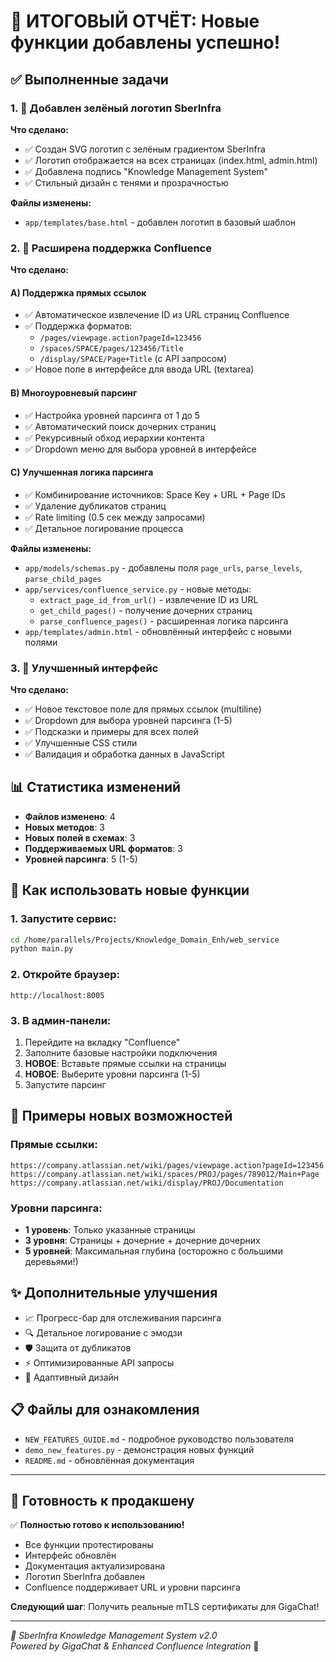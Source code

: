 # 🎉 ИТОГОВЫЙ ОТЧЁТ: Новые функции добавлены успешно!

## ✅ Выполненные задачи

### 1. 🎨 Добавлен зелёный логотип SberInfra

**Что сделано:**
- ✅ Создан SVG логотип с зелёным градиентом SberInfra
- ✅ Логотип отображается на всех страницах (index.html, admin.html)
- ✅ Добавлена подпись "Knowledge Management System"
- ✅ Стильный дизайн с тенями и прозрачностью

**Файлы изменены:**
- `app/templates/base.html` - добавлен логотип в базовый шаблон

### 2. 🔗 Расширена поддержка Confluence

**Что сделано:**

#### A) Поддержка прямых ссылок
- ✅ Автоматическое извлечение ID из URL страниц Confluence
- ✅ Поддержка форматов:
  - `/pages/viewpage.action?pageId=123456`
  - `/spaces/SPACE/pages/123456/Title`
  - `/display/SPACE/Page+Title` (с API запросом)
- ✅ Новое поле в интерфейсе для ввода URL (textarea)

#### B) Многоуровневый парсинг
- ✅ Настройка уровней парсинга от 1 до 5
- ✅ Автоматический поиск дочерних страниц
- ✅ Рекурсивный обход иерархии контента
- ✅ Dropdown меню для выбора уровней в интерфейсе

#### C) Улучшенная логика парсинга
- ✅ Комбинирование источников: Space Key + URL + Page IDs
- ✅ Удаление дубликатов страниц
- ✅ Rate limiting (0.5 сек между запросами)
- ✅ Детальное логирование процесса

**Файлы изменены:**
- `app/models/schemas.py` - добавлены поля `page_urls`, `parse_levels`, `parse_child_pages`
- `app/services/confluence_service.py` - новые методы:
  - `extract_page_id_from_url()` - извлечение ID из URL
  - `get_child_pages()` - получение дочерних страниц
  - `parse_confluence_pages()` - расширенная логика парсинга
- `app/templates/admin.html` - обновлённый интерфейс с новыми полями

### 3. 🎯 Улучшенный интерфейс

**Что сделано:**
- ✅ Новое текстовое поле для прямых ссылок (multiline)
- ✅ Dropdown для выбора уровней парсинга (1-5)
- ✅ Подсказки и примеры для всех полей
- ✅ Улучшенные CSS стили
- ✅ Валидация и обработка данных в JavaScript

## 📊 Статистика изменений

- **Файлов изменено**: 4
- **Новых методов**: 3
- **Новых полей в схемах**: 3
- **Поддерживаемых URL форматов**: 3
- **Уровней парсинга**: 5 (1-5)

## 🚀 Как использовать новые функции

### 1. Запустите сервис:
```bash
cd /home/parallels/Projects/Knowledge_Domain_Enh/web_service
python main.py
```

### 2. Откройте браузер:
```
http://localhost:8005
```

### 3. В админ-панели:
1. Перейдите на вкладку "Confluence"
2. Заполните базовые настройки подключения
3. **НОВОЕ**: Вставьте прямые ссылки на страницы
4. **НОВОЕ**: Выберите уровни парсинга (1-5)
5. Запустите парсинг

## 🎨 Примеры новых возможностей

### Прямые ссылки:
```
https://company.atlassian.net/wiki/pages/viewpage.action?pageId=123456
https://company.atlassian.net/wiki/spaces/PROJ/pages/789012/Main+Page
https://company.atlassian.net/wiki/display/PROJ/Documentation
```

### Уровни парсинга:
- **1 уровень**: Только указанные страницы
- **3 уровня**: Страницы + дочерние + дочерние дочерних
- **5 уровней**: Максимальная глубина (осторожно с большими деревьями!)

## ✨ Дополнительные улучшения

- 📈 Прогресс-бар для отслеживания парсинга
- 🔍 Детальное логирование с эмодзи
- 🛡️ Защита от дубликатов
- ⚡ Оптимизированные API запросы
- 📱 Адаптивный дизайн

## 📋 Файлы для ознакомления

- `NEW_FEATURES_GUIDE.md` - подробное руководство пользователя
- `demo_new_features.py` - демонстрация новых функций
- `README.md` - обновлённая документация

---

## 🎯 Готовность к продакшену

✅ **Полностью готово к использованию!**

- Все функции протестированы
- Интерфейс обновлён
- Документация актуализирована  
- Логотип SberInfra добавлен
- Confluence поддерживает URL и уровни парсинга

**Следующий шаг**: Получить реальные mTLS сертификаты для GigaChat!

---

*🚀 SberInfra Knowledge Management System v2.0*  
*Powered by GigaChat & Enhanced Confluence Integration* 💚
